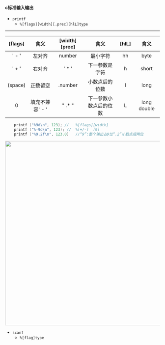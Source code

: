 #### c标准输入输出
+ `printf`
    + `%[flags][width][.prec][hlL]type`
  
---

|[flags]|含义|[width][prec]|含义|[hlL]|含义|
|:--:|:--:|:--:|:--:|:--:|:--:|  
|' - '|左对齐|number|最小字符|hh|byte|
|' + '|右对齐|' * '|下一参数是字符|h|short|
|(space)|正数留空|.number|小数点后的位数|l|long|
|0|填充不兼容' - '|" .* "|下一参数小数点后的位数|L|long double|

```c    
    printf ("%9d\n", 123); //   %[flags][width]
    printf ("%-9d\n", 123); //  %[+/-]  [9]
    printf ("%9.2f\n", 123.0)   //“9”:整个输出占9位“.2”小数点后两位
```

<div align =left>
    <img src="https://cdn.jsdelivr.net/gh/Mayday646/Kinco_Devel_Blog/Default_Picture_Dir/type.png" width="600"/>
</div>



+ `scanf`
  + `%[flag]type`










 <!-- 
- ![#f03c15](https://via.placeholder.com/15/f03c15/000000?text=+) `#f03c15`
- ![#c5f015](https://via.placeholder.com/15/c5f015/000000?text=+) `#c5f015`
- ![#1589F0](https://via.placeholder.com/15/1520F0/000000?text=+) `#1589F0`
```diff
- [x] #739
- [ ] https://github.com/octo-org/octo-repo/issues/740
- [ ] Add delight to the experience when all tasks are complete :tada:
- text in red
+ text in green![Uploading 2020110214465175.png… 
! text in orange
# text in gray

```
-->